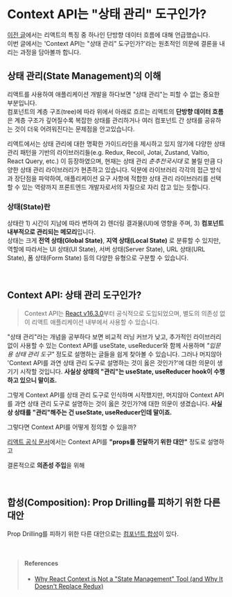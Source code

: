 # Context API는 "상태 관리" 도구인가?
[이전 글](https://github.com/emayom/TILs/blob/main/react/data-flow-in-react.md)에서는 리액트의 특징 중 하나인 단방향 데이터 흐름에 대해 언급했습니다.  
이번 글에서는 'Context API는 "상태 관리" 도구인가?'라는 원초적인 의문에 결론을 내리는 과정을 담아볼까 합니다.  

## 상태 관리(State Management)의 이해 
리액트를 사용하여 애플리케이션 개발을 하다보면 "상태 관리"는 피할 수 없는 중요한 부분입니다.  
컴포넌트의 계층 구조(tree)에 따라 위에서 아래로 흐르는 리액트의 **단방향 데이터 흐름**은 계층 구조가 깊어질수록 복잡한 상태를 관리하거나 여러 컴포넌트 간 상태를 공유하는 것이 더욱 어려워진다는 문제점을 안고있습니다. 

리액트에서는 상태 관리에 대한 명확한 가이드라인을 제시하고 있지 않기에 다양한 상태 관리 패턴을 기반의 라이브러리들(e.g. Redux, Recoil, Jotai, Zustand, Valtio, React Query, etc.) 이 등장하였으며, 현재는 상태 관리 _춘추전국시대_ 로 불릴 만큼 다양한 상태 관리 라이브러리가 현존하고 있습니다. 덕분에 라이브러리 각각의 접근 방식과 장단점을 파악하여, 애플리케이션 요구 사항에 적합한 상태 관리 라이브러리를 선택할 수 있는 역량까지 프론트엔드 개발자로서의 자질으로 자리 잡고 있는 듯합니다.

### 상태(State)란 
상태란 1) 시간이 지남에 따라 변하여 2) 렌더링 결과물(UI)에 영향을 주며, 3) **컴포넌트 내부적으로 관리되는 메모리**입니다.   
상태는 크게 **전역 상태(Global State)**, **지역 상태(Local State)** 로 분류할 수 있지만, 역할에 따라서는 UI 상태(UI State), 서버 상태(Server State), URL 상태(URL State), 폼 상태(Form State) 등의 다양한 유형으로 구분할 수 있습니다.  

<br/>

## Context API: 상태 관리 도구인가?  
> Context API는 [React v16.3.0](https://github.com/facebook/react/blob/main/CHANGELOG.md#1630-march-29-2018)부터 공식적으로 도입되었으며, 별도의 의존성 없이 리액트 애플리케이션 내부에서 사용할 수 있습니다.  

"상태 관리"라는 개념을 공부하다 보면 비교적 러닝 커브가 낮고, 추가적인 라이브러리 없이 사용할 수 있는 Context API를 useState, useReducer와 함께 사용하며  _"입문용 상태 관리 도구"_  정도로 설명하는 글들을 쉽게 찾아볼 수 있습니다. 그러나 머지않아 'Context API를 과연 상태 관리 도구로 설명하는 것이 옳은 것인가?'에 대한 의문이 생기기 시작할 것입니다. **사실상 상태의 "관리"는 useState, useReducer hook이 수행하고 있으니 말이죠.**  

그렇게 Context API를 상태 관리 도구로 인식하며 시작했지만, 머지않아 Context API를 과연 상태 관리 도구로 설명하는 것이 옳은 것인가?에 대한 의문이 생겼습니다. **사실상 상태를 "관리"해주는 건 useState, useReducer인데 말이죠.**  

그렇다면 Context API를 어떻게 정의할 수 있을까?

[리액트 공식 문서](https://react.dev/learn/passing-data-deeply-with-context)에서는 Context API를 **"props를 전달하기 위한 대안"** 정도로 설명하고 

결론적으로 **의존성 주입**을 위해 

<br/>

## 합성(Composition): Prop Drilling를 피하기 위한 다른 대안
Prop Drilling를 피하기 위한 다른 대안으로는 [컴포넌트 합성](https://legacy.reactjs.org/docs/context.html#before-you-use-context)이 있다. 

<br/>

> #### References
> - [Why React Context is Not a "State Management" Tool (and Why It Doesn't Replace Redux)](https://blog.isquaredsoftware.com/2021/01/context-redux-differences/#:~:text=Therefore%2C%20Context%20is%20not%20a,based%20on%20React%20component%20state.)  
> 